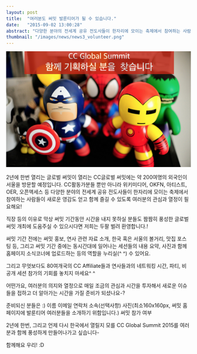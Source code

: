 ```yaml
---
layout: post
title:  "여러분도 써밋 발룬티어가 될 수 있습니다."
date:   "2015-09-02 13:00:28"
abstract: "다양한 분야의 전세계 공유 전도사들이 한자리에 모이는 축제에서 참여하는 사람들이 새로운 영감도 얻고 함께 즐길 수 있도록 여러분의 관심과 열정이 필요해요!" 
thumbnail: "/images/news/news3_volunteer.png"
---
```


!['잡아와'](/images/news/news3_volunteer.png)

2년에 한번 열리는 글로벌 써밋이 열리는 CC글로벌 써밋에는 약 200여명의 외국인이 서울을 방문할 예정입니다. 
CC활동가분들 뿐만 아니라 위키미디어, OKFN, 아티스트, OER, 오픈액세스 등 다양한 분야의 전세계 공유 전도사들이 한자리에 모이는 축제에서 참여하는 사람들이 새로운 영감도 얻고 함께 즐길 수 있도록 여러분의 관심과 열정이 필요해요!

직장 등의 이유로 막상 써밋 기간동안 시간을 내지 못하실 분들도 짬짬히 풍성한 글로벌 써밋 개최에 도움주실 수 있으시다면 저희는 두팔 벌려 환영합니다.! 

써밋 기간 전에는 써밋 홍보, 연사 관련 자료 소개, 한국 혹은 서울의 볼거리, 맛집 포스팅 등, 그리고 써밋 기간 중에는 동시간대에 일어나는 세션들의 내용 요약, 사진과 함께 홈페이지 소식코너에 업로드하는 등의 역할을 누리실(^ ^) 수 있어요.

그리고 무엇보다도 80여개국의 CC Affiliate들과 연사들과의 네트워킹 시간, 파티, 비공개 세션 참가의 기회를 놓치지 마세요^ ^

어떤가요, 여러분의 의지와 열정으로 매일 조금의 관심과 시간을 투자해서 새로운 이슈들을 접하고 더 알아가는 시간을 가질 준비가 되셨나요-?


준비되신 분들은 :)
이름
이메일
연락처
소속(선택사항)
사진(최소160x160px, 써밋 홈페이지에 발룬티어 여러분들을 소개하기 위함입니다.)
써밋 참가 여부


2년에 한번, 그리고 언제 다시 한국에서 열릴지 모를 CC Global Summit 2015를 여러분과 함께 풍성하게 만들어나가고 싶습니다-

함께해요 우리! :D